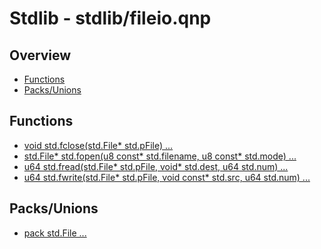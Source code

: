 
# Stdlib - stdlib/fileio.qnp

## Overview
 - [Functions](#functions)
 - [Packs/Unions](#packs-unions)


## Functions
 - [void std.fclose(std.File* std.pFile) ...]()
 - [std.File* std.fopen(u8 const* std.filename, u8 const* std.mode) ...]()
 - [u64 std.fread(std.File* std.pFile, void* std.dest, u64 std.num) ...]()
 - [u64 std.fwrite(std.File* std.pFile, void const* std.src, u64 std.num) ...]()

## Packs/Unions
 - [pack std.File ...]()

